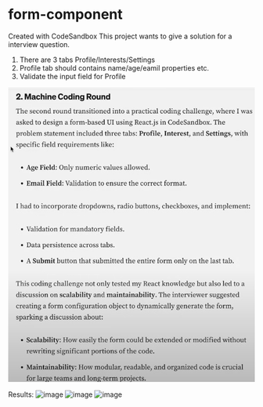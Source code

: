 # form-component
Created with CodeSandbox
This project wants to give a solution for a interview question.
1. There are 3 tabs Profile/Interests/Settings
2. Profile tab should contains name/age/eamil properties etc.
3. Validate the input field for Profile 


![Interview Question](./image.png "Magic Gardens")

Results:
<img width="1238" height="898" alt="image" src="https://github.com/user-attachments/assets/cedb6db7-36c5-485a-ba3a-9b668b2b2a8b" />
<img width="1240" height="876" alt="image" src="https://github.com/user-attachments/assets/a168896a-0637-4bc9-95ab-2e1d88fc144a" />
<img width="1238" height="916" alt="image" src="https://github.com/user-attachments/assets/c2266b89-7541-48b8-829c-3867436cd4c2" />
